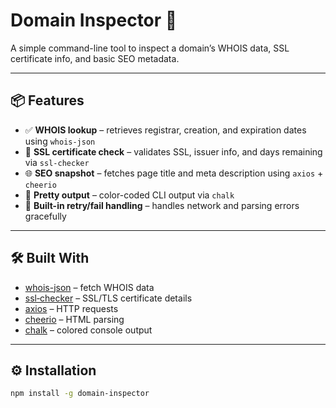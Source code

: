 
# Domain Inspector 🚀

A simple command-line tool to inspect a domain’s WHOIS data, SSL certificate info, and basic SEO metadata.

---

## 📦 Features

- ✅ **WHOIS lookup** – retrieves registrar, creation, and expiration dates using `whois-json`
- 🔐 **SSL certificate check** – validates SSL, issuer info, and days remaining via `ssl-checker`
- 🌐 **SEO snapshot** – fetches page title and meta description using `axios` + `cheerio`
- 🎨 **Pretty output** – color-coded CLI output via `chalk`
- 🔄 **Built-in retry/fail handling** – handles network and parsing errors gracefully

---

## 🛠️ Built With

- [whois-json](https://www.npmjs.com/package/whois-json) – fetch WHOIS data
- [ssl‑checker](https://www.npmjs.com/package/ssl‑checker) – SSL/TLS certificate details
- [axios](https://www.npmjs.com/package/axios) – HTTP requests
- [cheerio](https://www.npmjs.com/package/cheerio) – HTML parsing
- [chalk](https://www.npmjs.com/package/chalk) – colored console output

---

## ⚙️ Installation

```bash
npm install -g domain-inspector

